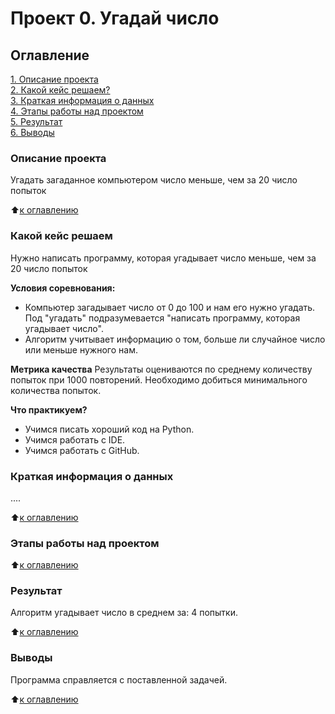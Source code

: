 # Проект 0. Угадай число

## Оглавление
[1. Описание проекта](https://github.com/EleonoraRR/sf_data_science/tree/main/Project_0/README.md#описание-проекта)  
[2. Какой кейс решаем?](https://github.com/EleonoraRR/sf_data_science/tree/main/Project_0/README.md#какой-кейс-решаем)  
[3. Краткая информация о данных](https://github.com/EleonoraRR/sf_data_science/tree/main/Project_0/README.md#краткая-информация-о-данных)  
[4. Этапы работы над проектом](https://github.com/EleonoraRR/sf_data_science/tree/main/Project_0/README.md#этапы-работы-над-проектом)  
[5. Результат](https://github.com/EleonoraRR/sf_data_science/tree/main/Project_0/README.md#результат)  
[6. Выводы](https://github.com/EleonoraRR/sf_data_science/tree/main/Project_0/README.md#выводы)

### Описание проекта
Угадать загаданное компьютером число меньше, чем за 20 число попыток

:arrow_up:[к оглавлению](https://github.com/EleonoraRR/sf_data_science/tree/main/Project_0/README.md#Оглавление)


### Какой кейс решаем
Нужно написать программу, которая угадывает число меньше, чем за 20 число попыток

**Условия соревнования:**
- Компьютер загадывает число от 0 до 100 и нам его нужно угадать. Под "угадать" подразумевается "написать программу, которая угадывает число".
- Алгоритм учитывает информацию о том, больше ли случайное число или меньше нужного нам.

**Метрика качества**
Результаты оцениваются по среднему количеству попыток при 1000 повторений. Необходимо добиться минимального количества попыток.

**Что практикуем?**
- Учимся писать хороший код на Python.
- Учимся работать с IDE.
- Учимся работать с GitHub.

### Краткая информация о данных
....

:arrow_up:[к оглавлению](https://github.com/EleonoraRR/sf_data_science/tree/main/Project_0/README.md#Оглавление)


### Этапы работы над проектом

:arrow_up:[к оглавлению](https://github.com/EleonoraRR/sf_data_science/tree/main/Project_0/README.md#Оглавление)


### Результат
Aлгоритм угадывает число в среднем за: 4 попытки.

:arrow_up:[к оглавлению](https://github.com/EleonoraRR/sf_data_science/tree/main/Project_0/README.md#Оглавление)


### Выводы
Программа справляется с поставленной задачей.

:arrow_up:[к оглавлению](https://github.com/EleonoraRR/sf_data_science/tree/main/Project_0/README.md#Оглавление)